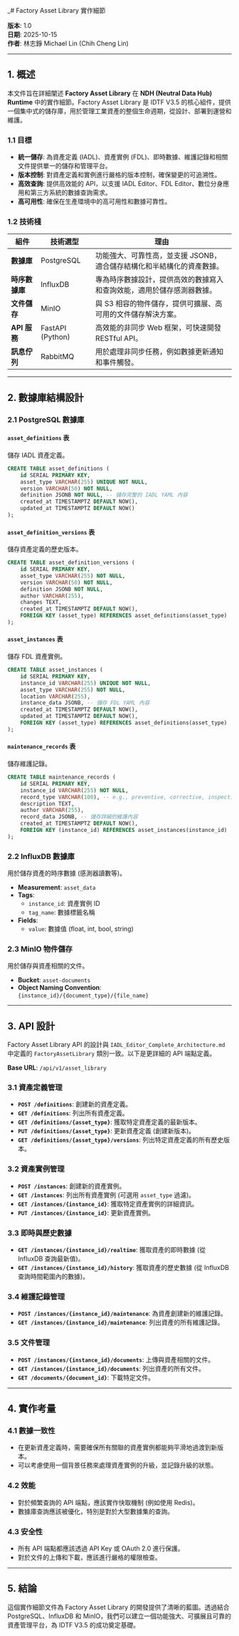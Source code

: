 _# Factory Asset Library 實作細節

**版本**: 1.0  
**日期**: 2025-10-15  
**作者**: 林志錚 Michael Lin (Chih Cheng Lin)

---

## 1. 概述

本文件旨在詳細闡述 **Factory Asset Library** 在 **NDH (Neutral Data Hub) Runtime** 中的實作細節。Factory Asset Library 是 IDTF V3.5 的核心組件，提供一個集中式的儲存庫，用於管理工業資產的整個生命週期，從設計、部署到運營和維護。

### 1.1 目標

- **統一儲存**: 為資產定義 (IADL)、資產實例 (FDL)、即時數據、維護記錄和相關文件提供單一的儲存和管理平台。
- **版本控制**: 對資產定義和實例進行嚴格的版本控制，確保變更的可追溯性。
- **高效查詢**: 提供高效能的 API，以支援 IADL Editor、FDL Editor、數位分身應用和第三方系統的數據查詢需求。
- **高可用性**: 確保在生產環境中的高可用性和數據可靠性。

### 1.2 技術棧

| 組件 | 技術選型 | 理由 |
|---|---|---|
| **數據庫** | PostgreSQL | 功能強大、可靠性高，並支援 JSONB，適合儲存結構化和半結構化的資產數據。 |
| **時序數據庫** | InfluxDB | 專為時序數據設計，提供高效的數據寫入和查詢效能，適用於儲存感測器數據。 |
| **文件儲存** | MinIO | 與 S3 相容的物件儲存，提供可擴展、高可用的文件儲存解決方案。 |
| **API 服務** | FastAPI (Python) | 高效能的非同步 Web 框架，可快速開發 RESTful API。 |
| **訊息佇列** | RabbitMQ | 用於處理非同步任務，例如數據更新通知和事件觸發。 |

---

## 2. 數據庫結構設計

### 2.1 PostgreSQL 數據庫

#### `asset_definitions` 表

儲存 IADL 資產定義。

```sql
CREATE TABLE asset_definitions (
    id SERIAL PRIMARY KEY,
    asset_type VARCHAR(255) UNIQUE NOT NULL,
    version VARCHAR(50) NOT NULL,
    definition JSONB NOT NULL, -- 儲存完整的 IADL YAML 內容
    created_at TIMESTAMPTZ DEFAULT NOW(),
    updated_at TIMESTAMPTZ DEFAULT NOW()
);
```

#### `asset_definition_versions` 表

儲存資產定義的歷史版本。

```sql
CREATE TABLE asset_definition_versions (
    id SERIAL PRIMARY KEY,
    asset_type VARCHAR(255) NOT NULL,
    version VARCHAR(50) NOT NULL,
    definition JSONB NOT NULL,
    author VARCHAR(255),
    changes TEXT,
    created_at TIMESTAMPTZ DEFAULT NOW(),
    FOREIGN KEY (asset_type) REFERENCES asset_definitions(asset_type)
);
```

#### `asset_instances` 表

儲存 FDL 資產實例。

```sql
CREATE TABLE asset_instances (
    id SERIAL PRIMARY KEY,
    instance_id VARCHAR(255) UNIQUE NOT NULL,
    asset_type VARCHAR(255) NOT NULL,
    location VARCHAR(255),
    instance_data JSONB, -- 儲存 FDL YAML 內容
    created_at TIMESTAMPTZ DEFAULT NOW(),
    updated_at TIMESTAMPTZ DEFAULT NOW(),
    FOREIGN KEY (asset_type) REFERENCES asset_definitions(asset_type)
);
```

#### `maintenance_records` 表

儲存維護記錄。

```sql
CREATE TABLE maintenance_records (
    id SERIAL PRIMARY KEY,
    instance_id VARCHAR(255) NOT NULL,
    record_type VARCHAR(100), -- e.g., preventive, corrective, inspection
    description TEXT,
    author VARCHAR(255),
    record_data JSONB, -- 儲存詳細的維護內容
    created_at TIMESTAMPTZ DEFAULT NOW(),
    FOREIGN KEY (instance_id) REFERENCES asset_instances(instance_id)
);
```

### 2.2 InfluxDB 數據庫

用於儲存資產的時序數據 (感測器讀數等)。

- **Measurement**: `asset_data`
- **Tags**:
    - `instance_id`: 資產實例 ID
    - `tag_name`: 數據標籤名稱
- **Fields**:
    - `value`: 數據值 (float, int, bool, string)

### 2.3 MinIO 物件儲存

用於儲存與資產相關的文件。

- **Bucket**: `asset-documents`
- **Object Naming Convention**: `{instance_id}/{document_type}/{file_name}`

---

## 3. API 設計

Factory Asset Library API 的設計與 `IADL_Editor_Complete_Architecture.md` 中定義的 `FactoryAssetLibrary` 類別一致。以下是更詳細的 API 端點定義。

**Base URL**: `/api/v1/asset_library`

### 3.1 資產定義管理

- **`POST /definitions`**: 創建新的資產定義。
- **`GET /definitions`**: 列出所有資產定義。
- **`GET /definitions/{asset_type}`**: 獲取特定資產定義的最新版本。
- **`PUT /definitions/{asset_type}`**: 更新資產定義 (創建新版本)。
- **`GET /definitions/{asset_type}/versions`**: 列出特定資產定義的所有歷史版本。

### 3.2 資產實例管理

- **`POST /instances`**: 創建新的資產實例。
- **`GET /instances`**: 列出所有資產實例 (可選用 `asset_type` 過濾)。
- **`GET /instances/{instance_id}`**: 獲取特定資產實例的詳細資訊。
- **`PUT /instances/{instance_id}`**: 更新資產實例。

### 3.3 即時與歷史數據

- **`GET /instances/{instance_id}/realtime`**: 獲取資產的即時數據 (從 InfluxDB 查詢最新值)。
- **`GET /instances/{instance_id}/history`**: 獲取資產的歷史數據 (從 InfluxDB 查詢時間範圍內的數據)。

### 3.4 維護記錄管理

- **`POST /instances/{instance_id}/maintenance`**: 為資產創建新的維護記錄。
- **`GET /instances/{instance_id}/maintenance`**: 列出資產的所有維護記錄。

### 3.5 文件管理

- **`POST /instances/{instance_id}/documents`**: 上傳與資產相關的文件。
- **`GET /instances/{instance_id}/documents`**: 列出資產的所有文件。
- **`GET /documents/{document_id}`**: 下載特定文件。

---

## 4. 實作考量

### 4.1 數據一致性

- 在更新資產定義時，需要確保所有關聯的資產實例都能夠平滑地過渡到新版本。
- 可以考慮使用一個背景任務來處理資產實例的升級，並記錄升級的狀態。

### 4.2 效能

- 對於頻繁查詢的 API 端點，應該實作快取機制 (例如使用 Redis)。
- 數據庫查詢應該被優化，特別是對於大型數據集的查詢。

### 4.3 安全性

- 所有 API 端點都應該透過 API Key 或 OAuth 2.0 進行保護。
- 對於文件的上傳和下載，應該進行嚴格的權限檢查。

---

## 5. 結論

這個實作細節文件為 Factory Asset Library 的開發提供了清晰的藍圖。透過結合 PostgreSQL、InfluxDB 和 MinIO，我們可以建立一個功能強大、可擴展且可靠的資產管理平台，為 IDTF V3.5 的成功奠定基礎。

